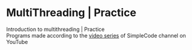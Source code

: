 #  MultiThreading | Practice

Introduction to multithreading | Practice \
Programs made according to the [video series](https://www.youtube.com/playlist?list=PLQOaTSbfxUtAc_RpyDiWCHq0YTzLtVSD0) of SimpleCode channel on YouTube